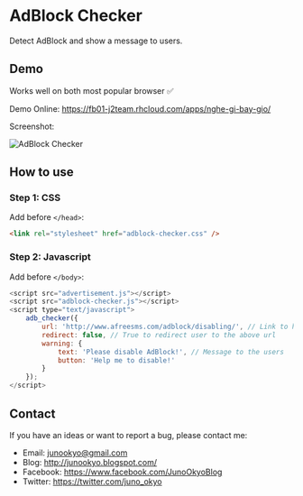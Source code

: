 # AdBlock Checker
Detect AdBlock and show a message to users.

## Demo
Works well on both most popular browser :white_check_mark:

Demo Online: https://fb01-j2team.rhcloud.com/apps/nghe-gi-bay-gio/

Screenshot:

![AdBlock Checker](http://i.imgur.com/nY0OOdj.png)

## How to use

### Step 1: CSS

Add before `</head>`:
```html
<link rel="stylesheet" href="adblock-checker.css" />
```

### Step 2: Javascript

Add before `</body>`:

```javascript
<script src="advertisement.js"></script>
<script src="adblock-checker.js"></script>
<script type="text/javascript">
	adb_checker({
		url: 'http://www.afreesms.com/adblock/disabling/', // Link to help users disable AdBlock
		redirect: false, // True to redirect user to the above url
		warning: {
			text: 'Please disable AdBlock!', // Message to the users
			button: 'Help me to disable!'
		}
	});
</script>
```

## Contact

If you have an ideas or want to report a bug, please contact me:

* Email: junookyo@gmail.com
* Blog: http://junookyo.blogspot.com/
* Facebook: https://www.facebook.com/JunoOkyoBlog
* Twitter: https://twitter.com/juno_okyo
